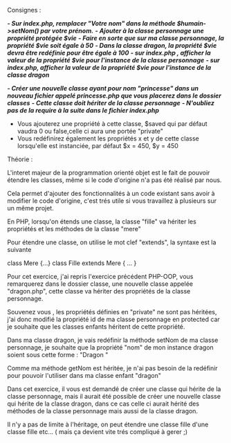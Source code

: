 Consignes :

***- Sur index.php, remplacer "Votre nom" dans la méthode $humain->setNom() par votre prénom.***
***- Ajouter à la classe personnage une propriété protégée $vie***
***- Faire en sorte que sur ma classe personnage, la propriété $vie soit égale à 50***
***- Dans la classe dragon, la propriété $vie devra être redéfinie pour être égale à 100***
***- sur index.php , afficher la valeur de la propriété $vie pour l'instance de la classe personnage***
***- sur index.php, afficher la valeur de la propriété $vie pour l'instance de la classe dragon***

***- Créer une nouvelle classe ayant pour nom "princesse" dans un nouveau fichier appelé princesse.php que vous placerez dans le
 dossier classes***
 ***- Cette classe doit hériter de la classe personnage***
 ***- N'oubliez pas de la require à la suite dans le fichier index.php***
 - Vous ajouterez une propriété à cette classe, $saved qui par défaut vaudra 0 ou false,celle ci aura une portée "private"
 - Vous redéfinirez également les propriétés x et y de cette classe lorsqu'elle est instanciée, par défaut $x = 450, $y = 450






Théorie :

L'interet majeur de la programmation orienté objet est le fait de pouvoir étendre les classes, même si le code d'origine
n'a pas été réalisé par nous.

Cela permet d'ajouter des fonctionnalités à un code existant sans avoir à modifier le code d'origine, c'est trés utile si vous
travaillez à plusieurs sur un même projet.

En PHP, lorsqu'on étends une classe, la classe "fille" va hériter les propriétés et les méthodes de la classe "mere"

Pour étendre une classe, on utilise le mot clef "extends", la syntaxe est la suivante

class Mere {...}
class Fille extends Mere { ... }

Pour cet exercice, j'ai repris l'exercice précédent PHP-OOP, vous remarquerez dans le dossier classe, une nouvelle classe
appelée "dragon.php", cette classe va hériter des propriétés de la classe personnage.

Souvenez vous , les propriétés définies en "private" ne sont pas héritées, j'ai donc modifié la propriété id de ma classe
personnage en protected car je souhaite que les classes enfants héritent de cette propriété.

Dans ma classe dragon, je vais redéfinir la méthode setNom de ma classe personnage, je souhaite que la propriété "nom"
de mon instance dragon soient sous cette forme : "Dragon <id>"

Comme ma méthode getNom est héritée, je n'ai pas besoin de la redéfinir pour pouvoir l'utiliser dans ma classe enfant "dragon"

Dans cet exercice, il vous est demandé de créer une classe qui hérite de la classe personnage, mais il aurait été possible
de créer une nouvelle classe qui hérite de la classe dragon, dans ce cas celle ci aurait hérité des méthodes de la classe
personnage mais aussi de la classe dragon.

Il n'y a pas de limite à l'héritage, on peut étendre une classe fille d'une classe fille etc... ( mais ça devient vite trés
compliqué à gerer ;)


